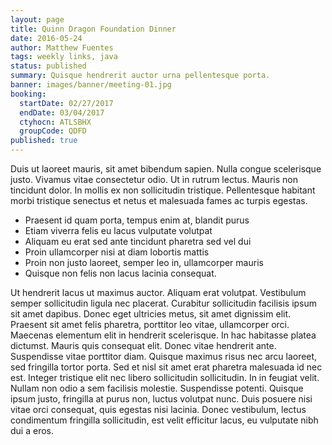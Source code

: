 ```yaml
---
layout: page
title: Quinn Dragon Foundation Dinner
date: 2016-05-24
author: Matthew Fuentes
tags: weekly links, java
status: published
summary: Quisque hendrerit auctor urna pellentesque porta.
banner: images/banner/meeting-01.jpg
booking:
  startDate: 02/27/2017
  endDate: 03/04/2017
  ctyhocn: ATLSBHX
  groupCode: QDFD
published: true
---
```

Duis ut laoreet mauris, sit amet bibendum sapien. Nulla congue scelerisque justo. Vivamus vitae consectetur odio. Ut in rutrum lectus. Mauris non tincidunt dolor. In mollis ex non sollicitudin tristique. Pellentesque habitant morbi tristique senectus et netus et malesuada fames ac turpis egestas.

* Praesent id quam porta, tempus enim at, blandit purus
* Etiam viverra felis eu lacus vulputate volutpat
* Aliquam eu erat sed ante tincidunt pharetra sed vel dui
* Proin ullamcorper nisi at diam lobortis mattis
* Proin non justo laoreet, semper leo in, ullamcorper mauris
* Quisque non felis non lacus lacinia consequat.

Ut hendrerit lacus ut maximus auctor. Aliquam erat volutpat. Vestibulum semper sollicitudin ligula nec placerat. Curabitur sollicitudin facilisis ipsum sit amet dapibus. Donec eget ultricies metus, sit amet dignissim elit. Praesent sit amet felis pharetra, porttitor leo vitae, ullamcorper orci. Maecenas elementum elit in hendrerit scelerisque. In hac habitasse platea dictumst. Mauris quis consequat elit. Donec vitae hendrerit ante. Suspendisse vitae porttitor diam.
Quisque maximus risus nec arcu laoreet, sed fringilla tortor porta. Sed et nisl sit amet erat pharetra malesuada id nec est. Integer tristique elit nec libero sollicitudin sollicitudin. In in feugiat velit. Nullam non odio a sem facilisis molestie. Suspendisse potenti. Quisque ipsum justo, fringilla at purus non, luctus volutpat nunc. Duis posuere nisi vitae orci consequat, quis egestas nisi lacinia. Donec vestibulum, lectus condimentum fringilla sollicitudin, est velit efficitur lacus, eu vulputate nibh dui a eros.
